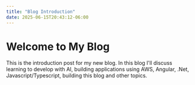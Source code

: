 ```yaml
---
title: "Blog Introduction"
date: 2025-06-15T20:43:12-06:00
---
```


# Welcome to My Blog

This is the introduction post for my new blog. In this blog I'll discuss learning to develop with AI, building applications using AWS, Angular, .Net, Javascript/Typescript, building this blog and other topics.
